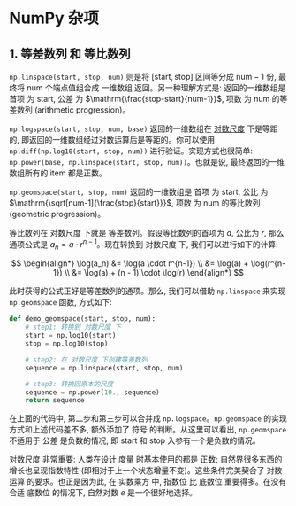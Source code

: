 
# NumPy 杂项

## 1. 等差数列 和 等比数列

`np.linspace(start, stop, num)` 则是将 $[\mathrm{start, stop}]$ 区间等分成 $\mathrm{num} - 1$ 份, 最终将 $\mathrm{num}$ 个端点值组合成 一维数组 返回。另一种理解方式是: 返回的一维数组是 首项 为 $\mathrm{start}$, 公差 为 $\mathrm{\frac{stop-start}{num-1}}$, 项数 为 $\mathrm{num}$ 的等差数列 (arithmetic progression)。

`np.logspace(start, stop, num, base)` 返回的一维数组在 [对数尺度](https://en.wikipedia.org/wiki/Logarithmic_scale) 下是等距的, 即返回的一维数组经过对数运算后是等距的。你可以使用 `np.diff(np.log10(start, stop, num))` 进行验证。实现方式也很简单: `np.power(base, np.linspace(start, stop, num))`。也就是说, 最终返回的一维数组所有的 item 都是正数。

`np.geomspace(start, stop, num)` 返回的一维数组是 首项 为 $\mathrm{start}$, 公比 为 $\mathrm{\sqrt[num-1]{\frac{stop}{start}}}$, 项数 为 $\mathrm{num}$ 的等比数列 (geometric progression)。

等比数列在 对数尺度 下就是 等差数列。假设等比数列的首项为 $a$, 公比为 $r$, 那么通项公式是 $a_n = a \cdot r^{n-1}$。现在转换到 对数尺度 下, 我们可以进行如下的计算:

$$
\begin{align*}
    \log(a_n) &= \log(a \cdot r^{n-1}) \\
    &= \log(a) + \log(r^{n-1}) \\
    &= \log(a) + (n - 1) \cdot \log(r)
\end{align*}
$$

此时获得的公式正好是等差数列的通项。那么, 我们可以借助 `np.linspace` 来实现 `np.geomspace` 函数, 方式如下:

```python
def demo_geomspace(start, stop, num):
    # step1: 转换到 对数尺度 下
    start = np.log10(start)
    stop = np.log10(stop)

    # step2: 在 对数尺度 下创建等差数列
    sequence = np.linspace(start, stop, num)

    # step3: 转换回原本的尺度
    sequence = np.power(10., sequence)
    return sequence
```

在上面的代码中, 第二步和第三步可以合并成 `np.logspace`。`np.geomspace` 的实现方式和上述代码差不多, 额外添加了 符号 的判断。从这里可以看出, `np.geomspace` 不适用于 公差 是负数的情况, 即 $\mathrm{start}$ 和 $\mathrm{stop}$ 入参有一个是负数的情况。

对数尺度 非常重要: 人类在设计 度量 时基本使用的都是 正数; 自然界很多东西的增长也呈现指数特性 (即相对于上一个状态增量不变)。这些条件完美契合了 对数运算 的要求。也正是因为此, 在 实数乘方 中, 指数位 比 底数位 重要得多。在没有合适 底数位 的情况下, 自然对数 $e$ 是一个很好地选择。
